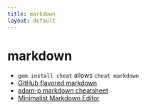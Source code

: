 ```yaml
---
title: markdown
layout: default
---
```



# markdown

* ``gem install cheat`` allows ``cheat markdown``
* [GitHub flavored markdown](https://help.github.com/articles/github-flavored-markdown)
* [adam-p markdown cheatsheet](https://github.com/adam-p/markdown-here/wiki/Markdown-Cheatsheet)
* [Minimalist Markdown Editor](https://chrome.google.com/webstore/detail/minimalist-markdown-edito/pghodfjepegmciihfhdipmimghiakcjf?hl=en)


